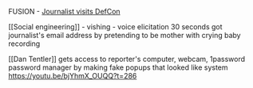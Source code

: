 FUSION - [Journalist visits DefCon](https://youtu.be/bjYhmX_OUQQ)

[[Social engineering]] - vishing - voice elicitation
30 seconds got journalist's email address by pretending to be mother with crying baby recording

[[Dan Tentler]] gets access to reporter's computer, webcam, 1password password manager by making fake popups that looked like system https://youtu.be/bjYhmX_OUQQ?t=286